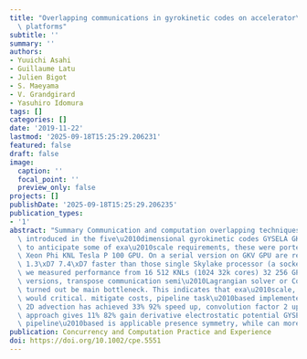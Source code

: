 ```yaml
---
title: "Overlapping communications in gyrokinetic codes on accelerator\u2010based\
  \ platforms"
subtitle: ''
summary: ''
authors:
- Yuuichi Asahi
- Guillaume Latu
- Julien Bigot
- S. Maeyama
- V. Grandgirard
- Yasuhiro Idomura
tags: []
categories: []
date: '2019-11-22'
lastmod: '2025-09-18T15:25:29.206231'
featured: false
draft: false
image:
  caption: ''
  focal_point: ''
  preview_only: false
projects: []
publishDate: '2025-09-18T15:25:29.206235'
publication_types:
- '1'
abstract: "Summary Communication and computation overlapping techniques have been\
  \ introduced in the five\u2010dimensional gyrokinetic codes GYSELA GKV. In order\
  \ to anticipate some of exa\u2010scale requirements, these were ported modern accelerators,\
  \ Xeon Phi KNL Tesla P 100 GPU. On a serial version on GKV GPU are respectively\
  \ 1.3\xD7 7.4\xD7 faster than those single Skylake processor (a socket). For scalability,\
  \ we measured performance from 16 512 KNLs (1024 32k cores) 32 256 GPUs. their parallel\
  \ versions, transpose communication semi\u2010Lagrangian solver or Convolution kernel\
  \ turned out be main bottleneck. This indicates that exa\u2010scale, network constraints\
  \ would critical. mitigate costs, pipeline task\u2010based implemented codes. The\
  \ 2D advection has achieved 33% 92% speed up, convolution factor 2 up with pipelining.\
  \ approach gives 11% 82% gain derivative electrostatic potential GYSELA. We shown\
  \ pipeline\u2010based is applicable presence symmetry, while can more general situations."
publication: Concurrency and Computation Practice and Experience
doi: https://doi.org/10.1002/cpe.5551
---
```

